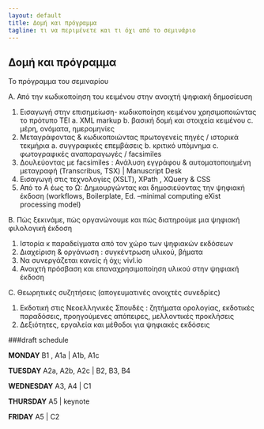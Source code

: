 ```yaml
---
layout: default
title: Δομή και πρόγραμμα 
tagline: τι να περιμένετε και τι όχι από το σεμινάριο
---
```


## Δομή και πρόγραμμα 
 Το πρόγραμμα του σεμιναρίου 
 
 A.	Από την κωδικοποίηση του κειμένου στην ανοιχτή ψηφιακή δημοσίευση 
1. Εισαγωγή στην επισημείωση- κωδικοποίηση κειμένου χρησιμοποιώντας το πρότυπο ΤΕΙ 
a.	XML markup
b.	βασική δομή και στοιχεία κειμένου
c.	μέρη, ονόματα, ημερομηνίες
2.	Μεταγράφοντας & κωδικοποιώντας πρωτογενείς πηγές / ιστορικά τεκμήρια
a.	συγγραφικές επεμβάσεις
b.	κριτικό υπόμνημα 
c.	        φωτογραφικές αναπαραγωγές / facsimiles
3.	Δουλεύοντας με facsimiles : Ανάλυση εγγράφου & αυτοματοποιημένη μεταγραφή (Transcribus, TSX) | Manuscript Desk
4.	Εισαγωγή στις τεχνολογίες (XSLT), XPath , XQuery & CSS
5.	Από το Α έως το Ω: Δημιουργώντας και δημοσιεύοντας την ψηφιακή έκδοση (workflows, Boilerplate, Ed. –minimal computing eXist processing model)

B.	Πώς ξεκινάμε, πώς οργανώνουμε και πώς διατηρούμε μια ψηφιακή φιλολογική έκδοση 
1.	Ιστορία κ παραδείγματα από τον χώρο των ψηφιακών εκδόσεων
2.	Διαχείριση & οργάνωση :  συγκέντρωση υλικού, βήματα  
3.	Να συνεργάζεται κανείς ή όχι; vivl.io
4.	Ανοιχτή πρόσβαση και επαναχρησιμοποίηση υλικού στην ψηφιακή έκδοση

C. Θεωρητικές συζητήσεις (απογευματινές ανοιχτές συνεδρίες)
1.	Εκδοτική στις Νεοελληνικές Σπουδές : ζητήματα ορολογίας, εκδοτικές παραδόσεις, προηγούμενες απόπειρες, μελλοντικές προκλήσεις
2.	Δεξιότητες, εργαλεία και μέθοδοι για ψηφιακές εκδόσεις

###draft schedule

**MONDAY**	B1 , A1a  |  A1b, A1c

**TUESDAY**	  A2a, A2b, A2c |  B2, B3,  B4 

**WEDNESDAY**   A3, A4  |  C1 

**THURSDAY**	    A5	 |	  keynote

**FRIDAY**  A5  | C2

	                     
	 

